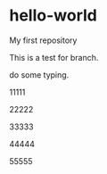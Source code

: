 # hello-world
My first repository

This is a test for branch.

do some typing.

11111

22222

33333

44444

55555

